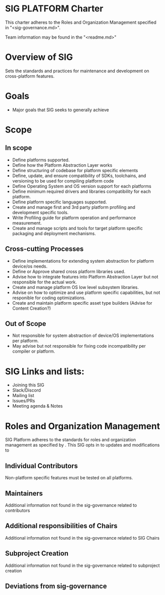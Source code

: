 # SIG PLATFORM Charter 

This charter adheres to the Roles and Organization Management specified in "<sig-governance.md>".

Team information may be found in the "<readme.md>"

# Overview of SIG

Sets the standards and practices for maintenance and development on cross-platform features.


# Goals

- Major goals that SIG seeks to generally achieve

# Scope 

## In scope 

* Define platforms supported.
* Define how the Platform Abstraction Layer works
* Define structuring of codebase for platform specific elements
* Define, update, and ensure compatibility of SDKs, toolchains, and versioning to be used for compiling platform code
* Define Operating System and OS version support for each platforms
* Define minimum required drivers and libraries compatibility for each platform.
* Define platform specific languages supported.
* Create and manage first and 3rd party platform profiling and development specific tools.
* Write Profiling guide for platform operation and performance measurement.
* Create and manage scripts and tools for target platform specific packaging and deployment mechanisms.


## Cross-cutting Processes 

* Define implementations for extending system abstraction for platform device/os needs.
* Define or Approve shared cross platform libraries used.
* Advise how to integrate features into Platform Abstraction Layer but not responsible for the actual work.
* Create and manage platform OS low level subsystem libraries.
* Advise on how to optimize and use platform specific capabilities, but not responible for coding optimizations.
* Create and maintain platform specific asset type builders (Advise for Content Creation?)

## Out of Scope 

* Not responsible for system abstraction of device/OS implementations per platform.
* May advise but not responsible for fixing code incompatibility per compiler or platform.

# SIG Links and lists: 

- Joining this SIG
- Slack/Discord
- Mailing list
- Issues/PRs
- Meeting agenda & Notes

# Roles and Organization Management 

SIG Platform adheres to the standards for roles and organization management as specified by <sig-governance>. This SIG opts in to updates and modifications to <sig-governance>

## Individual Contributors 

Non-platform specific features must be tested on all platforms.

## Maintainers 

 Additional information not found in the sig-governance related to contributors

## Additional responsibilities of Chairs 

 Additional information not found in the sig-governance related to SIG Chairs

## Subproject Creation 

 Additional information not found in the sig-governance related to subproject creation

## Deviations from sig-governance 
